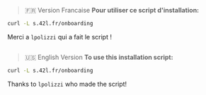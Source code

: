 > 🇫🇷 Version Francaise
__Pour utiliser ce script d'installation:__
```bash
curl -L s.42l.fr/onboarding
```
Merci a `lpolizzi` qui a fait le script !

## 

> 🇺🇸 English Version
__To use this installation script:__
```bash
curl -L s.42l.fr/onboarding
```
Thanks to `lpolizzi` who made the script!
